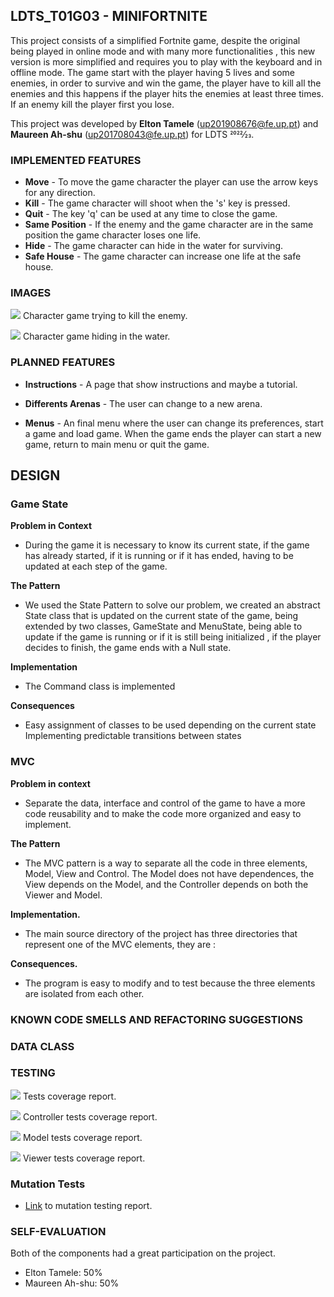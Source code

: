 ## LDTS_T01G03 - MINIFORTNITE


This project consists of a simplified Fortnite game, despite the original being played in online mode and with many more functionalities , this new version is more simplified and requires you to play with the keyboard and in offline mode. The game start with the player having 5 lives and some enemies, in order to survive and win the game, the player have to kill all the enemies and this happens if the player hits the enemies at least three times.
If an enemy kill the player first you lose.

This project was developed by __Elton Tamele__ (up201908676@fe.up.pt) and __Maureen Ah-shu__ (up201708043@fe.up.pt) for LDTS 2022⁄23.

### IMPLEMENTED FEATURES

- **Move** - To move the game character the player can use the arrow keys for any direction.
- **Kill** - The game character will shoot when the 's' key is pressed.
- **Quit** - The key 'q' can be used at any time to close the game.
- **Same Position** - If the enemy and the game character are in the same position the game character loses one life.
- **Hide** - The game character can hide in the water for surviving.
- **Safe House** - The game character can increase one life at the safe house.

### IMAGES
![](images/playerAttack.png)
Character game trying to kill the enemy.

![](images/playerHide.png)
Character game hiding in the water.

### PLANNED FEATURES

- **Instructions** - A page that show instructions and maybe a tutorial.

- **Differents Arenas** - The user can change to a new arena.

- **Menus** - An final menu where the user can change its preferences, start a game and load game. When the game ends the player can start a new game, return to main menu or quit the game.


## DESIGN



### Game State
**Problem in Context**
  - During the game it is necessary to know its current state, if the game has already started, if it is running or if it has ended, having to be updated at each step of the game.

**The Pattern**
  - We used the State Pattern to solve our problem, we created an abstract State class that is updated on the current state of the game, being extended by two classes, GameState and MenuState, being able to update if the game is running or if it is still being initialized , if the player decides to finish, the game ends with a Null state.

**Implementation**
  - The Command class is implemented 

**Consequences**
  - Easy assignment of classes to be used depending on the current state
  Implementing predictable transitions between states

### MVC
**Problem in context**
 - Separate the data, interface and control of the game to have a more code reusability and to make the code more organized and easy to implement. 

**The Pattern**
 - The MVC pattern is a way to separate all the code in three elements, Model, View and Control. The Model does not have dependences, the View depends on the Model, and the Controller depends on both the Viewer and Model.

**Implementation.**
  - The main source directory of the project has three directories that represent one of the MVC elements, they are :

**Consequences.**
  - The program is easy to modify and to test because the three elements are isolated from each other.



### KNOWN CODE SMELLS AND REFACTORING SUGGESTIONS



### DATA CLASS



### TESTING

![](images/TestsCoverage.png)
Tests coverage report.

![](images/ControllerTestsCoverage.png)
Controller tests coverage report.

![](images/ModelTestsCoverage.png)
Model tests coverage report.

![](images/ViewerTestsCoverage.png)
Viewer tests coverage report.


### Mutation Tests
- [Link](http://localhost:63342/ProjetoLDTS/build/reports/tests/test/index.html?_ijt=huj781qmpi2eivc0c8f16qa9jt&_ij_reload=RELOAD_ON_SAVE)
to mutation testing report.

### SELF-EVALUATION

Both of the components had a great participation on the project.

- Elton Tamele: 50%
- Maureen Ah-shu: 50%